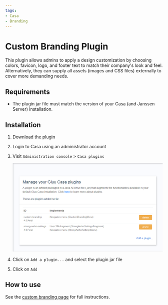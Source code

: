 ```yaml
---
tags:
- Casa
- Branding
---
```



# Custom Branding Plugin

This plugin allows admins to apply a design customization by choosing colors, favicon, logo, and footer text to match their company's look and feel. Alternatively, they can supply all assets (images and CSS files) externally to cover more demanding needs.

## Requirements

- The plugin jar file must match the version of your Casa (and Janssen Server) installation.
    
## Installation

1. [Download the plugin](https://maven.jans.io/maven/io/jans/casa/plugins/custom-branding/replace-janssen-version/custom-branding-replace-janssen-version-jar-with-dependencies.jar)

1. Login to Casa using an administrator account

1. Visit `Administration console` > `Casa plugins`

    ![plugins page](../../assets/casa/plugins/plugins314.png)

1. Click on `Add a plugin...` and select the plugin jar file

1. Click on `Add` 

## How to use

See the [custom branding page](../administration/custom-branding.md) for full instructions.
